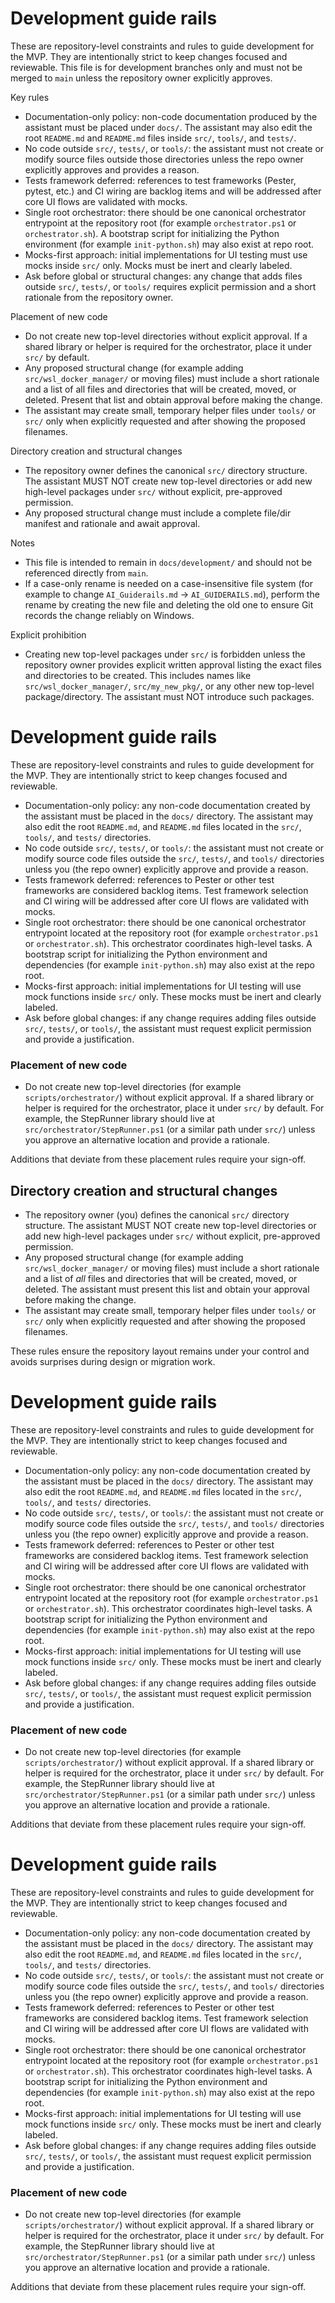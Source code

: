 <!-- Canonical development guiderails file (development-branch only). Use the ALL-CAPS filename to make the development-only status obvious. -->

# Development guide rails

These are repository-level constraints and rules to guide development for the MVP. They are intentionally strict to keep changes focused and reviewable. This file is for development branches only and must not be merged to `main` unless the repository owner explicitly approves.

Key rules

- Documentation-only policy: non-code documentation produced by the assistant must be placed under `docs/`. The assistant may also edit the root `README.md` and `README.md` files inside `src/`, `tools/`, and `tests/`.
- No code outside `src/`, `tests/`, or `tools/`: the assistant must not create or modify source files outside those directories unless the repo owner explicitly approves and provides a reason.
- Tests framework deferred: references to test frameworks (Pester, pytest, etc.) and CI wiring are backlog items and will be addressed after core UI flows are validated with mocks.
- Single root orchestrator: there should be one canonical orchestrator entrypoint at the repository root (for example `orchestrator.ps1` or `orchestrator.sh`). A bootstrap script for initializing the Python environment (for example `init-python.sh`) may also exist at repo root.
- Mocks-first approach: initial implementations for UI testing must use mocks inside `src/` only. Mocks must be inert and clearly labeled.
- Ask before global or structural changes: any change that adds files outside `src/`, `tests/`, or `tools/` requires explicit permission and a short rationale from the repository owner.

Placement of new code

- Do not create new top-level directories without explicit approval. If a shared library or helper is required for the orchestrator, place it under `src/` by default.
- Any proposed structural change (for example adding `src/wsl_docker_manager/` or moving files) must include a short rationale and a list of all files and directories that will be created, moved, or deleted. Present that list and obtain approval before making the change.
- The assistant may create small, temporary helper files under `tools/` or `src/` only when explicitly requested and after showing the proposed filenames.

Directory creation and structural changes

- The repository owner defines the canonical `src/` directory structure. The assistant MUST NOT create new top-level directories or add new high-level packages under `src/` without explicit, pre-approved permission.
- Any proposed structural change must include a complete file/dir manifest and rationale and await approval.

Notes

- This file is intended to remain in `docs/development/` and should not be referenced directly from `main`.
- If a case-only rename is needed on a case-insensitive file system (for example to change `AI_Guiderails.md` -> `AI_GUIDERAILS.md`), perform the rename by creating the new file and deleting the old one to ensure Git records the change reliably on Windows.

Explicit prohibition

- Creating new top-level packages under `src/` is forbidden unless the repository owner provides explicit written approval listing the exact files and directories to be created. This includes names like `src/wsl_docker_manager/`, `src/my_new_pkg/`, or any other new top-level package/directory. The assistant must NOT introduce such packages.


<!-- End of development guiderails -->
<!-- Canonical development guiderails file with uppercase name -->

# Development guide rails

These are repository-level constraints and rules to guide development for the MVP. They are intentionally strict to keep changes focused and reviewable.

- Documentation-only policy: any non-code documentation created by the assistant must be placed in the `docs/` directory. The assistant may also edit the root `README.md`, and `README.md` files located in the `src/`, `tools/`, and `tests/` directories.
- No code outside `src/`, `tests/`, or `tools/`: the assistant must not create or modify source code files outside the `src/`, `tests/`, and `tools/` directories unless you (the repo owner) explicitly approve and provide a reason.
- Tests framework deferred: references to Pester or other test frameworks are considered backlog items. Test framework selection and CI wiring will be addressed after core UI flows are validated with mocks.
- Single root orchestrator: there should be one canonical orchestrator entrypoint located at the repository root (for example `orchestrator.ps1` or `orchestrator.sh`). This orchestrator coordinates high-level tasks. A bootstrap script for initializing the Python environment and dependencies (for example `init-python.sh`) may also exist at the repo root.
- Mocks-first approach: initial implementations for UI testing will use mock functions inside `src/` only. These mocks must be inert and clearly labeled.
- Ask before global changes: if any change requires adding files outside `src/`, `tests/`, or `tools/`, the assistant must request explicit permission and provide a justification.

### Placement of new code

- Do not create new top-level directories (for example `scripts/orchestrator/`) without explicit approval. If a shared library or helper is required for the orchestrator, place it under `src/` by default. For example, the StepRunner library should live at `src/orchestrator/StepRunner.ps1` (or a similar path under `src/`) unless you approve an alternative location and provide a rationale.

Additions that deviate from these placement rules require your sign-off.
 
## Directory creation and structural changes

- The repository owner (you) defines the canonical `src/` directory structure. The assistant MUST NOT create new top-level directories or add new high-level packages under `src/` without explicit, pre-approved permission.
- Any proposed structural change (for example adding `src/wsl_docker_manager/` or moving files) must include a short rationale and a list of *all* files and directories that will be created, moved, or deleted. The assistant must present this list and obtain your approval before making the change.
- The assistant may create small, temporary helper files under `tools/` or `src/` only when explicitly requested and after showing the proposed filenames.

These rules ensure the repository layout remains under your control and avoids surprises during design or migration work.
# Development guide rails

These are repository-level constraints and rules to guide development for the MVP. They are intentionally strict to keep changes focused and reviewable.

- Documentation-only policy: any non-code documentation created by the assistant must be placed in the `docs/` directory. The assistant may also edit the root `README.md`, and `README.md` files located in the `src/`, `tools/`, and `tests/` directories.
- No code outside `src/`, `tests/`, or `tools/`: the assistant must not create or modify source code files outside the `src/`, `tests/`, and `tools/` directories unless you (the repo owner) explicitly approve and provide a reason.
- Tests framework deferred: references to Pester or other test frameworks are considered backlog items. Test framework selection and CI wiring will be addressed after core UI flows are validated with mocks.
- Single root orchestrator: there should be one canonical orchestrator entrypoint located at the repository root (for example `orchestrator.ps1` or `orchestrator.sh`). This orchestrator coordinates high-level tasks. A bootstrap script for initializing the Python environment and dependencies (for example `init-python.sh`) may also exist at the repo root.
- Mocks-first approach: initial implementations for UI testing will use mock functions inside `src/` only. These mocks must be inert and clearly labeled.
- Ask before global changes: if any change requires adding files outside `src/`, `tests/`, or `tools/`, the assistant must request explicit permission and provide a justification.

### Placement of new code

- Do not create new top-level directories (for example `scripts/orchestrator/`) without explicit approval. If a shared library or helper is required for the orchestrator, place it under `src/` by default. For example, the StepRunner library should live at `src/orchestrator/StepRunner.ps1` (or a similar path under `src/`) unless you approve an alternative location and provide a rationale.

Additions that deviate from these placement rules require your sign-off.
<!-- Development-only guiderails. This file should remain in development branches only. -->

# Development guide rails

These are repository-level constraints and rules to guide development for the MVP. They are intentionally strict to keep changes focused and reviewable.

- Documentation-only policy: any non-code documentation created by the assistant must be placed in the `docs/` directory. The assistant may also edit the root `README.md`, and `README.md` files located in the `src/`, `tools/`, and `tests/` directories.
- No code outside `src/`, `tests/`, or `tools/`: the assistant must not create or modify source code files outside the `src/`, `tests/`, and `tools/` directories unless you (the repo owner) explicitly approve and provide a reason.
- Tests framework deferred: references to Pester or other test frameworks are considered backlog items. Test framework selection and CI wiring will be addressed after core UI flows are validated with mocks.
- Single root orchestrator: there should be one canonical orchestrator entrypoint located at the repository root (for example `orchestrator.ps1` or `orchestrator.sh`). This orchestrator coordinates high-level tasks. A bootstrap script for initializing the Python environment and dependencies (for example `init-python.sh`) may also exist at the repo root.
- Mocks-first approach: initial implementations for UI testing will use mock functions inside `src/` only. These mocks must be inert and clearly labeled.
- Ask before global changes: if any change requires adding files outside `src/`, `tests/`, or `tools/`, the assistant must request explicit permission and provide a justification.

### Placement of new code

- Do not create new top-level directories (for example `scripts/orchestrator/`) without explicit approval. If a shared library or helper is required for the orchestrator, place it under `src/` by default. For example, the StepRunner library should live at `src/orchestrator/StepRunner.ps1` (or a similar path under `src/`) unless you approve an alternative location and provide a rationale.

Additions that deviate from these placement rules require your sign-off.
